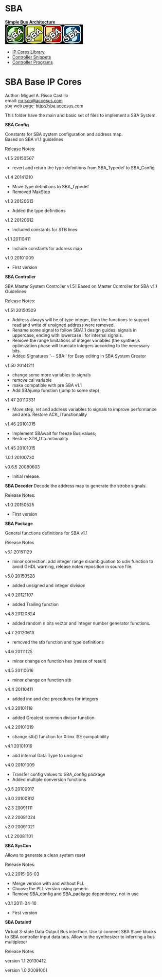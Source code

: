 # SBA
**Simple Bus Architecture**  
![](image.png) 

+ [IP Cores Library](http://sbalibrary.accesus.com)
+ [Controller Snippets](http://sbasnippets.accesus.com)
+ [Controller Programs](http://sbaprograms.accesus.com)


# **SBA Base IP Cores**

Author: Miguel A. Risco Castillo  
email: mrisco@accesus.com  
sba web page: http://sba.accesus.com  

This folder have the main and basic set of files to implement a SBA System.  

**SBA Config**  

 Constants for SBA system configuration and address map.  
 Based on SBA v1.1 guidelines  

 Release Notes:

 v1.5 20150507
 * revert and return the type definitions from SBA_Typedef to SBA_Config

 v1.4 20141210
 * Move type definitions to SBA_Typedef
 * Removed MaxStep

 v1.3 20120613
 * Added the type definitions

 v1.2 20120612
 * Included constants for STB lines

 v1.1 20110411
 * Include constants for address map

 v1.0 20101009
 * First version


**SBA Controller**  

 SBA Master System Controller v1.51
 Based on Master Controller for SBA v1.1 Guidelines  

 Release Notes:

 v1.51 20150509
 * Address always will be of type integer, then the functions to support
   read and write of unsigned address were removed.
 * Rename some signal to follow SBA1.1 design guides:
   signals in uppercase, ending with lowercase i for internal signals.
 * Remove the range limitations of integer variables (the synthesis
   optimization phase will truncate integers according to the necessary bits.
 * Added Signatures '-- SBA:' for Easy editing in SBA System Creator

 v1.50 20141211
 * change some more variables to signals
 * remove cal variable
 * make compatible with pre SBA v1.1
 * Add SBAjump function (jump to some step)

 v1.47 20110331
 * Move step, ret and address variables to signals to improve performance and area. Restore ACK_I functionality

 v1.46 20101015
 * Implement SBAwait for freeze Bus values;
 * Restore STB_O functionality

 v1.45 20101015

 1.0.1 20100730

 v0.6.5 20080603
 * Initial release.


**SBA Decoder**
Decode the address map to generate the strobe signals.  

 Release Notes:

 v1.0 20150525
 * First version

**SBA Package**  

General functions definitions for SBA v1.1  


 Release Notes

 v5.1 20151129   
 * minor correction: add integer range disambiguation to udiv function to avoid GHDL warning, release notes reposition in source file.

 v5.0 20150528   
 * added unsigned and integer division

 v4.9 20121107   
 * added Trailing function

 v4.8 20120824   
 * added random n bits vector and integer number generator functions.

 v4.7 20120613   
 * removed the stb function and type definitions

 v4.6 20111125
 * minor change on function hex (resize of result)

 v4.5 20110616
 * minor change on function stb

 v4.4 20110411
 * added inc and dec procedures for integers

 v4.3 20101118
 * added Greatest common divisor function

 v4.2 20101019
 * change stb() function for Xilinx ISE compatibility

 v4.1 20101019
 * add internal Data Type to unsigned

 v4.0 20101009
 * Transfer config values to SBA_config package
 * Added multiple conversion functions

 v3.5 20100917

 v3.0 20100812

 v2.3 20091111

 v2.2 20091024

 v2.0 20091021

 v1.2 20081101


**SBA SysCon**  

Allows to generate a clean system reset

 Release Notes:

 v0.2 2015-06-03
 * Merge version with and without PLL
 * Choose the PLL version using generic
 * Remove SBA_config and SBA_package dependency, not in use

 v0.1 2011-04-10
 * First version

**SBA DataIntf**  

Virtual 3-state Data Output Bus interface. 
Use to connect SBA Slave blocks to SBA controller input data bus. 
Allow to the synthesizer to inferring a bus multiplexer

 Release Notes
 
 version 1.1 20130412

 version 1.0 20091001
